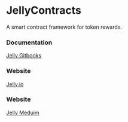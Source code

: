 # JellyContracts

A smart contract framework for token rewards.


### Documentation
[Jelly Gitbooks](https://docs.jelly.io/)

### Website
[Jelly.io](https://jelly.io/)

### Website
[Jelly Meduim](https://medium.com/jelly-blog)


